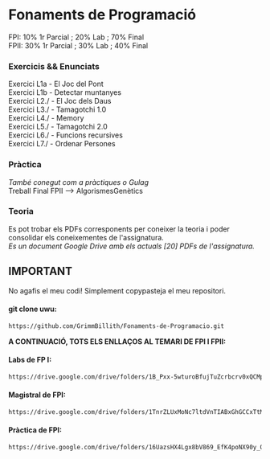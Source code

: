 # Fonaments de Programació

FPI: 10% 1r Parcial ; 20% Lab ; 70% Final  
FPII: 30% 1r Parcial ; 30% Lab ; 40% Final  

### Exercicis && Enunciats
Exercici L1a  - El Joc del Pont  
Exercici L1b  - Detectar muntanyes  
Exercici L2./ - El Joc dels Daus  
Exercici L3./ - Tamagotchi 1.0  
Exercici L4./ - Memory  
Exercici L5./ - Tamagotchi 2.0  
Exercici L6./ - Funcions recursives  
Exercici L7./ - Ordenar Persones  

### Pràctica  

_També conegut com a pràctiques o Gulag_  
Treball Final FPII --> AlgorismesGenètics  

### Teoria

Es pot trobar els PDFs corresponents per coneixer la teoria i poder consolidar els coneixementes de l'assignatura.  
_Es un document Google Drive amb els actuals [20] PDFs de l'assignatura._

## IMPORTANT

No agafis el meu codi! Simplement copypasteja el meu repositori.  

#### git clone uwu:
```bash
https://github.com/GrimmBillith/Fonaments-de-Programacio.git
```
**A CONTINUACIÓ, TOTS ELS ENLLAÇOS AL TEMARI DE FPI I FPII:**
#### Labs de FP I:
```bash
https://drive.google.com/drive/folders/1B_Pxx-5wturoBfujTuZcrbcrv0xQCMpg?usp=sharing
```
#### Magistral de FPI:
```bash
https://drive.google.com/drive/folders/1TnrZLUxMoNc7ltdVnTIABxGhGCCxTtM7?usp=sharing
```
#### Pràctica de FPI:
```bash
https://drive.google.com/drive/folders/16UazsHX4Lgx8bV869_EfK4poNX90y_QF?usp=sharing
```

